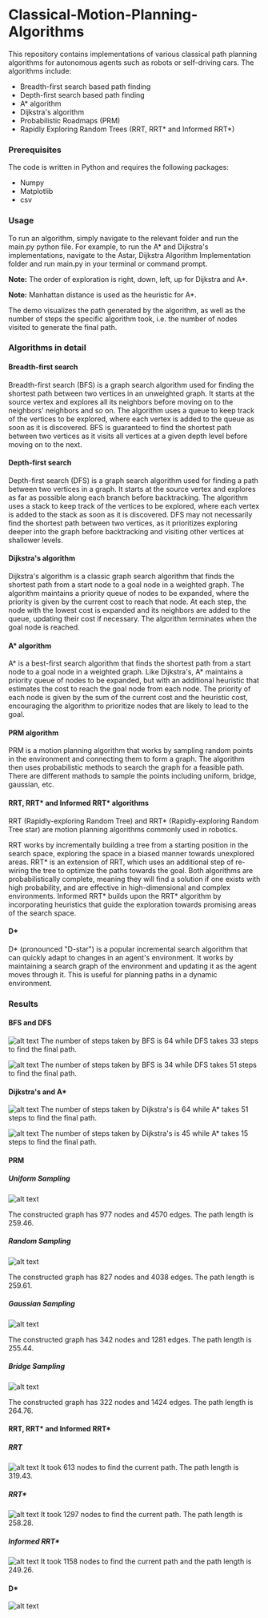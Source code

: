 # Classical-Motion-Planning-Algorithms

This repository contains implementations of various classical path planning algorithms for autonomous agents such as robots or self-driving cars. The algorithms include:
- Breadth-first search based path finding
- Depth-first search based path finding
- A* algorithm
- Dijkstra's algorithm
- Probabilistic Roadmaps (PRM)
- Rapidly Exploring Random Trees (RRT, RRT* and Informed RRT*)

### Prerequisites
The code is written in Python and requires the following packages:
- Numpy
- Matplotlib
- csv 

### Usage
To run an algorithm, simply navigate to the relevant folder and run the main.py python file. For example, to run the A* and Dijkstra's implementations, navigate to the Astar, Dijkstra Algorithm Implementation folder and run main.py in your terminal or command prompt.

**Note:** The order of exploration is right, down, left, up for Dijkstra and A*.

**Note:** Manhattan distance is used as the heuristic for A*.

The demo visualizes the path generated by the algorithm, as well as the number of steps the specific algorithm took, i.e. the number of nodes visited to generate the final path.

### Algorithms in detail

#### Breadth-first search
Breadth-first search (BFS) is a graph search algorithm used for finding the shortest path between two vertices in an unweighted graph. It starts at the source vertex and explores all its neighbors before moving on to the neighbors' neighbors and so on. The algorithm uses a queue to keep track of the vertices to be explored, where each vertex is added to the queue as soon as it is discovered. BFS is guaranteed to find the shortest path between two vertices as it visits all vertices at a given depth level before moving on to the next.

#### Depth-first search
Depth-first search (DFS) is a graph search algorithm used for finding a path between two vertices in a graph. It starts at the source vertex and explores as far as possible along each branch before backtracking. The algorithm uses a stack to keep track of the vertices to be explored, where each vertex is added to the stack as soon as it is discovered. DFS may not necessarily find the shortest path between two vertices, as it prioritizes exploring deeper into the graph before backtracking and visiting other vertices at shallower levels.

#### Dijkstra's algorithm
Dijkstra's algorithm is a classic graph search algorithm that finds the shortest path from a start node to a goal node in a weighted graph. The algorithm maintains a priority queue of nodes to be expanded, where the priority is given by the current cost to reach that node. At each step, the node with the lowest cost is expanded and its neighbors are added to the queue, updating their cost if necessary. The algorithm terminates when the goal node is reached.

#### A* algorithm
A* is a best-first search algorithm that finds the shortest path from a start node to a goal node in a weighted graph. Like Dijkstra's, A* maintains a priority queue of nodes to be expanded, but with an additional heuristic that estimates the cost to reach the goal node from each node. The priority of each node is given by the sum of the current cost and the heuristic cost, encouraging the algorithm to prioritize nodes that are likely to lead to the goal.

#### PRM algorithm
PRM is a motion planning algorithm that works by sampling random points in the environment and connecting them to form a graph. The algorithm then uses probabilistic methods to search the graph for a feasible path. There are different mathods to sample the points including uniform, bridge, gaussian, etc.

#### RRT, RRT* and Informed RRT* algorithms
RRT (Rapidly-exploring Random Tree) and RRT* (Rapidly-exploring Random Tree star) are motion planning algorithms commonly used in robotics.

RRT works by incrementally building a tree from a starting position in the search space, exploring the space in a biased manner towards unexplored areas. RRT* is an extension of RRT, which uses an additional step of re-wiring the tree to optimize the paths towards the goal. Both algorithms are probabilistically complete, meaning they will find a solution if one exists with high probability, and are effective in high-dimensional and complex environments. Informed RRT* builds upon the RRT* algorithm by incorporating heuristics that guide the exploration towards promising areas of the search space.

#### D*
D* (pronounced "D-star") is a popular incremental search algorithm that can quickly adapt to changes in an agent's environment. It works by maintaining a search graph of the environment and updating it as the agent moves through it. This is useful for planning paths in a dynamic environment.

### Results

#### BFS and DFS

![alt text](https://github.com/mayankbansal82/Classical-Motion-Planning-Algorithms/blob/main/images/BFSDFS1.png)
The number of steps taken by BFS is 64 while DFS takes 33 steps to find the final path.

![alt text](https://github.com/mayankbansal82/Classical-Motion-Planning-Algorithms/blob/main/images/BFSDFS2.png)
The number of steps taken by BFS is 34 while DFS takes 51 steps to find the final path.

#### Dijkstra's and A*

![alt text](https://github.com/mayankbansal82/Classical-Motion-Planning-Algorithms/blob/main/images/AD1.png)
The number of steps taken by Dijkstra's is 64 while A* takes 51 steps to find the final path.

![alt text](https://github.com/mayankbansal82/Classical-Motion-Planning-Algorithms/blob/main/images/AD2.png)
The number of steps taken by Dijkstra's is 45 while A* takes 15 steps to find the final path.

#### PRM
##### Uniform Sampling
![alt text](https://github.com/mayankbansal82/Classical-Motion-Planning-Algorithms/blob/main/images/Uniform_sampling.png)

The constructed graph has 977 nodes and 4570 edges. The path length is 259.46.

##### Random Sampling
![alt text](https://github.com/mayankbansal82/Classical-Motion-Planning-Algorithms/blob/main/images/Random_sampling.png)

The constructed graph has 827 nodes and 4038 edges. The path length is 259.61.

##### Gaussian Sampling
![alt text](https://github.com/mayankbansal82/Classical-Motion-Planning-Algorithms/blob/main/images/Gaussian_sampling.png)

The constructed graph has 342 nodes and 1281 edges. The path length is 255.44.

##### Bridge Sampling
![alt text](https://github.com/mayankbansal82/Classical-Motion-Planning-Algorithms/blob/main/images/Bridge_sampling.png)

The constructed graph has 322 nodes and 1424 edges. The path length is 264.76.


#### RRT, RRT* and Informed RRT*
##### RRT
![alt text](https://github.com/mayankbansal82/Classical-Motion-Planning-Algorithms/blob/main/images/RRT.png)
It took 613 nodes to find the current path. The path length is 319.43.
##### RRT*
![alt text](https://github.com/mayankbansal82/Classical-Motion-Planning-Algorithms/blob/main/images/RRT_star.png)
It took 1297 nodes to find the current path. The path length is 258.28.
##### Informed RRT*
![alt text](https://github.com/mayankbansal82/Classical-Motion-Planning-Algorithms/blob/main/images/informed_rrt.png)
It took 1158 nodes to find the current path and the path length is 249.26.


#### D*
![alt text](https://github.com/mayankbansal82/Classical-Motion-Planning-Algorithms/blob/main/images/d_star.png)







